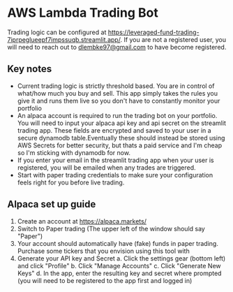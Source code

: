 # AWS Lambda Trading Bot

Trading logic can be configured at https://leveraged-fund-trading-7iprpeglueepf7impssuqb.streamlit.app/. If you are not a registered user, you will need to reach out to dlembke97@gmail.com to have become registered. 

## Key notes
* Current trading logic is strictly threshold based. You are in control of what/how much you buy and sell. This app simply takes the rules you give it and runs them live so you don't have to constantly monitor your portfolio
* An alpaca account is required to run the trading bot on your portfolio. You will need to input your alpaca api key and api secret on the streamlit trading app. These fields are encrypted and saved to your user in a secure dynamodb table.Eventually these should instead be stored using AWS Secrets for better security, but thats a paid service and I'm cheap so I'm sticking with dynamodb for now.
* If you enter your email in the streamlit trading app when your user is registered, you will be emailed when any trades are triggered.
* Start with paper trading credentials to make sure your configuration feels right for you before live trading.

## Alpaca set up guide
1. Create an account at https://alpaca.markets/
2. Switch to Paper trading (The upper left of the window should say "Paper")
3. Your account should automatically have (fake) funds in paper trading. Purchase some tickers that you envision using this tool with
4. Generate your API key and Secret
    a. Click the settings gear (bottom left) and click "Profile"
    b. Click "Manage Accounts"
    c. Click "Generate New Keys"
    d. In the app, enter the resulting key and secret where prompted
       (you will need to be registered to the app first and logged in)